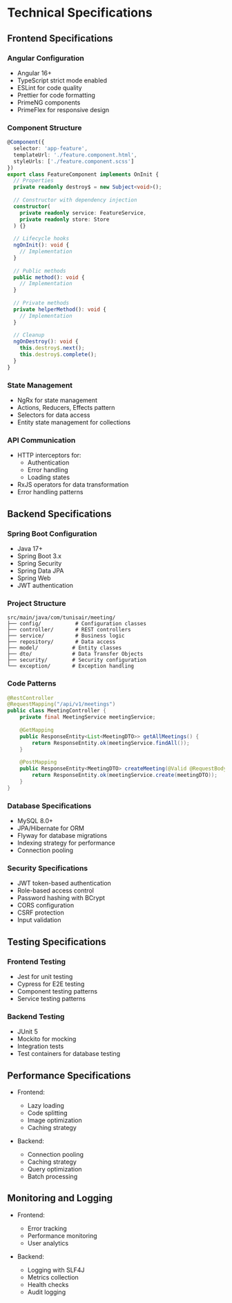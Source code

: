 # Technical Specifications

## Frontend Specifications

### Angular Configuration
- Angular 16+
- TypeScript strict mode enabled
- ESLint for code quality
- Prettier for code formatting
- PrimeNG components
- PrimeFlex for responsive design

### Component Structure
```typescript
@Component({
  selector: 'app-feature',
  templateUrl: './feature.component.html',
  styleUrls: ['./feature.component.scss']
})
export class FeatureComponent implements OnInit {
  // Properties
  private readonly destroy$ = new Subject<void>();
  
  // Constructor with dependency injection
  constructor(
    private readonly service: FeatureService,
    private readonly store: Store
  ) {}
  
  // Lifecycle hooks
  ngOnInit(): void {
    // Implementation
  }
  
  // Public methods
  public method(): void {
    // Implementation
  }
  
  // Private methods
  private helperMethod(): void {
    // Implementation
  }
  
  // Cleanup
  ngOnDestroy(): void {
    this.destroy$.next();
    this.destroy$.complete();
  }
}
```

### State Management
- NgRx for state management
- Actions, Reducers, Effects pattern
- Selectors for data access
- Entity state management for collections

### API Communication
- HTTP interceptors for:
  - Authentication
  - Error handling
  - Loading states
- RxJS operators for data transformation
- Error handling patterns

## Backend Specifications

### Spring Boot Configuration
- Java 17+
- Spring Boot 3.x
- Spring Security
- Spring Data JPA
- Spring Web
- JWT authentication

### Project Structure
```
src/main/java/com/tunisair/meeting/
├── config/           # Configuration classes
├── controller/       # REST controllers
├── service/          # Business logic
├── repository/       # Data access
├── model/           # Entity classes
├── dto/             # Data Transfer Objects
├── security/        # Security configuration
└── exception/       # Exception handling
```

### Code Patterns
```java
@RestController
@RequestMapping("/api/v1/meetings")
public class MeetingController {
    private final MeetingService meetingService;
    
    @GetMapping
    public ResponseEntity<List<MeetingDTO>> getAllMeetings() {
        return ResponseEntity.ok(meetingService.findAll());
    }
    
    @PostMapping
    public ResponseEntity<MeetingDTO> createMeeting(@Valid @RequestBody MeetingDTO meetingDTO) {
        return ResponseEntity.ok(meetingService.create(meetingDTO));
    }
}
```

### Database Specifications
- MySQL 8.0+
- JPA/Hibernate for ORM
- Flyway for database migrations
- Indexing strategy for performance
- Connection pooling

### Security Specifications
- JWT token-based authentication
- Role-based access control
- Password hashing with BCrypt
- CORS configuration
- CSRF protection
- Input validation

## Testing Specifications

### Frontend Testing
- Jest for unit testing
- Cypress for E2E testing
- Component testing patterns
- Service testing patterns

### Backend Testing
- JUnit 5
- Mockito for mocking
- Integration tests
- Test containers for database testing

## Performance Specifications
- Frontend:
  - Lazy loading
  - Code splitting
  - Image optimization
  - Caching strategy
  
- Backend:
  - Connection pooling
  - Caching strategy
  - Query optimization
  - Batch processing

## Monitoring and Logging
- Frontend:
  - Error tracking
  - Performance monitoring
  - User analytics
  
- Backend:
  - Logging with SLF4J
  - Metrics collection
  - Health checks
  - Audit logging 